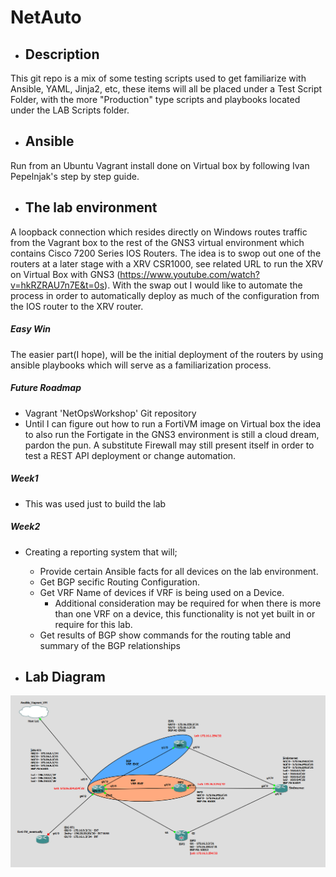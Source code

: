 # NetAuto
* ## Description
This git repo is a mix of some testing scripts used to get familiarize with Ansible, YAML, Jinja2, etc, these items will all be placed under a Test Script Folder, with the more "Production" type scripts and playbooks located under the LAB Scripts folder.

* ## Ansible
Run from an Ubuntu Vagrant install done on Virtual box by following Ivan Pepelnjak's step by step guide.

* ## The lab environment
A loopback connection which resides directly on Windows routes traffic from the Vagrant box to the rest of the GNS3 virtual environment which contains Cisco 7200 Series IOS Routers. The idea is to swop out one of the routers at a later stage with a XRV CSR1000, see related URL to run the XRV on Virtual Box with GNS3 (https://www.youtube.com/watch?v=hkRZRAU7n7E&t=0s).
With the swap out I would like to automate the process in order to automatically deploy as much of the configuration from the IOS router to the XRV router.

 ##### **Easy Win**
The easier part(I hope), will be the initial deployment of the routers by using ansible playbooks which will serve as a familiarization process.

 ##### **Future Roadmap**
* Vagrant 'NetOpsWorkshop' Git repository
* Until I can figure out how to run a FortiVM image on Virtual box the idea to also run the Fortigate in the GNS3 environment is still a cloud dream, pardon the pun.
A substitute Firewall may still present itself in order to test a REST API deployment or change automation.

 ##### **Week1**
* This was used just to build the lab

 ##### **Week2**
* Creating a reporting system that will;
   * Provide certain Ansible facts for all devices on the lab environment.   
   * Get BGP secific Routing Configuration.   
   * Get VRF Name of devices if VRF is being used on a Device.   
     * Additional consideration may be required for when there is more than one VRF on a device, this functionality is not yet built in or require for this lab.     
  * Get results of BGP show commands for the routing table and summary of the BGP relationships  

* ## Lab Diagram
![Lab Diagram](https://github.com/bdyzel/NetAuto/blob/master/Lab%20Layout.png?raw=true "Optional Title")

